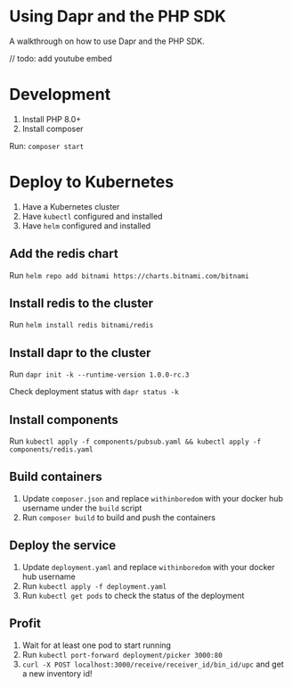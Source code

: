 # Using Dapr and the PHP SDK

A walkthrough on how to use Dapr and the PHP SDK.

// todo: add youtube embed

# Development

1. Install PHP 8.0+
3. Install composer

Run: `composer start`

# Deploy to Kubernetes

1. Have a Kubernetes cluster
2. Have `kubectl` configured and installed
3. Have `helm` configured and installed

## Add the redis chart

Run `helm repo add bitnami https://charts.bitnami.com/bitnami`

## Install redis to the cluster

Run `helm install redis bitnami/redis`

## Install dapr to the cluster

Run `dapr init -k --runtime-version 1.0.0-rc.3`

Check deployment status with `dapr status -k`

## Install components

Run `kubectl apply -f components/pubsub.yaml && kubectl apply -f components/redis.yaml`

## Build containers

1. Update `composer.json` and replace `withinboredom` with your docker hub username under the `build` script 
2. Run `composer build` to build and push the containers

## Deploy the service

1. Update `deployment.yaml` and replace `withinboredom` with your docker hub username
2. Run `kubectl apply -f deployment.yaml`
3. Run `kubectl get pods` to check the status of the deployment

## Profit

1. Wait for at least one pod to start running
2. Run `kubectl port-forward deployment/picker 3000:80`
3. `curl -X POST localhost:3000/receive/receiver_id/bin_id/upc` and get a new inventory id!
